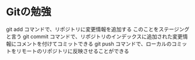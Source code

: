 # Gitの勉強
git add コマンドで、リポジトリに変更情報を追加する
 このことをステージングと言う
 git commit コマンドで、リポジトリのインデックスに追加された変更情報にコメントを付けてコミットできる
 git push コマンドで、ローカルのコミットをリモートのリポジトリに反映させることができる
